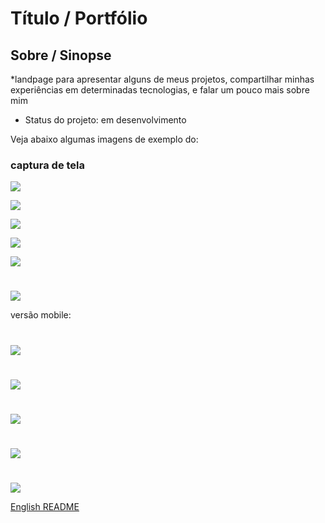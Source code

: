 # Título / Portfólio

## Sobre / Sinopse

*landpage para apresentar alguns de meus projetos, compartilhar minhas experiências em determinadas tecnologias, e falar um pouco mais sobre mim

* Status do projeto: em desenvolvimento



Veja abaixo algumas imagens de exemplo do:

### captura de tela
![](./src/assets/desktop-about.png)

![](./src/assets/desktop-contact.png)

![](./src/assets/desktop-main.png)

![](./src/assets/desktop-repos.png)

![](./src/assets/desktop-skills.png)
#
![](./src/assets/desktop-menu-open.png)


versão mobile:

#
![](./src/assets/card-skill.png)
#
![](./src/assets/mobile-top.png)
#
![](./src/assets/mobile-menu-active.png)
#
![](./src/assets/mobile-repos.png)
#
![](./src/assets/form.png)




[English README](./README.md)
